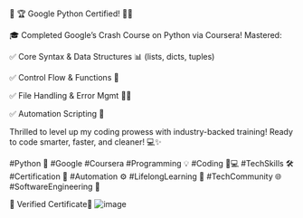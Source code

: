 🚀 🏆 Google Python Certified! 🐍🔥

🎓 Completed Google’s Crash Course on Python via Coursera! Mastered:

✅ Core Syntax & Data Structures 📊 (lists, dicts, tuples)

✅ Control Flow & Functions 🔄

✅ File Handling & Error Mgmt 📂🚨

✅ Automation Scripting 🤖

Thrilled to level up my coding prowess with industry-backed training! Ready to code smarter, faster, and cleaner! 💻✨

#Python 🐍 #Google #Coursera #Programming 💡 #Coding 👩💻 #TechSkills 🛠️ #Certification 🏅 #Automation ⚙️ #LifelongLearning 🌱 #TechCommunity 🌐 #SoftwareEngineering 💾

🔗 Verified Certificate📜
![image](https://github.com/user-attachments/assets/00e615c5-0961-47b9-a657-840b333d44e6)
